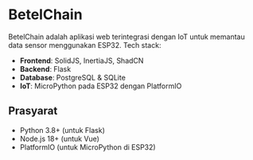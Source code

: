 # BetelChain

BetelChain adalah aplikasi web terintegrasi dengan IoT untuk memantau data sensor menggunakan ESP32. Tech stack:
- **Frontend**: SolidJS, InertiaJS, ShadCN
- **Backend**: Flask
- **Database**: PostgreSQL & SQLite
- **IoT**: MicroPython pada ESP32 dengan PlatformIO

## Prasyarat
- Python 3.8+ (untuk Flask)
- Node.js 18+ (untuk Vue)
- PlatformIO (untuk MicroPython di ESP32)

